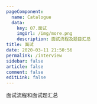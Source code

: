 ```yaml
---
pageComponent: 
  name: Catalogue
  data: 
    key: 07.面试
    imgUrl: /img/more.png
    description: 面试流程及题目汇总
title: 面试
date: 2020-03-11 21:50:56
permalink: /interview
sidebar: false
article: false
comment: false
editLink: false
---
```

面试流程和面试题汇总